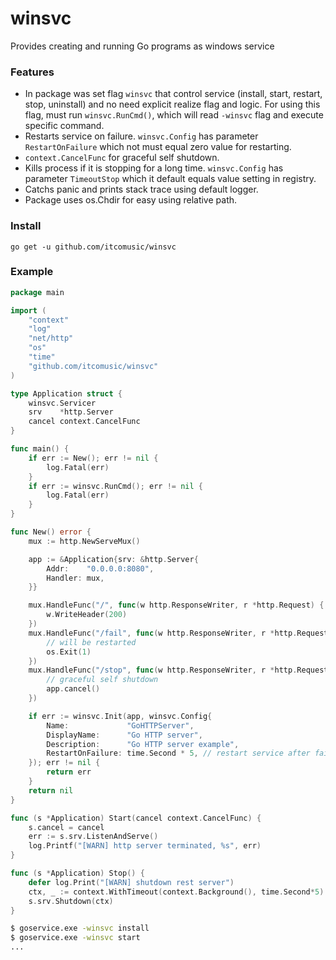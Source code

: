 # winsvc
Provides creating and running Go programs as windows service

### Features
- In package was set flag `winsvc` that control service (install, start, restart, stop, uninstall) and no need explicit realize flag and logic.
For using this flag, must run `winsvc.RunCmd()`, which will read `-winsvc` flag and execute specific command.
- Restarts service on failure. `winsvc.Config` has parameter `RestartOnFailure` which not must equal zero value for restarting.
- `context.CancelFunc` for graceful self shutdown.
- Kills process if it is stopping for a long time. `winsvc.Config` has parameter `TimeoutStop` which it default equals value setting in registry.
- Catchs panic and prints stack trace using default logger.
- Package uses os.Chdir for easy using relative path.

### Install
```go get -u github.com/itcomusic/winsvc```

### Example
```go
package main

import (
	"context"
	"log"
	"net/http"
	"os"
	"time"
	"github.com/itcomusic/winsvc"
)

type Application struct {
	winsvc.Servicer
	srv    *http.Server
	cancel context.CancelFunc
}

func main() {
	if err := New(); err != nil {
		log.Fatal(err)
	}
	if err := winsvc.RunCmd(); err != nil {
		log.Fatal(err)
	}
}

func New() error {
	mux := http.NewServeMux()

	app := &Application{srv: &http.Server{
		Addr:    "0.0.0.0:8080",
		Handler: mux,
	}}

	mux.HandleFunc("/", func(w http.ResponseWriter, r *http.Request) {
		w.WriteHeader(200)
	})
	mux.HandleFunc("/fail", func(w http.ResponseWriter, r *http.Request) {
		// will be restarted
		os.Exit(1)
	})
	mux.HandleFunc("/stop", func(w http.ResponseWriter, r *http.Request) {
		// graceful self shutdown
		app.cancel()
	})

	if err := winsvc.Init(app, winsvc.Config{
		Name:             "GoHTTPServer",
		DisplayName:      "Go HTTP server",
		Description:      "Go HTTP server example",
		RestartOnFailure: time.Second * 5, // restart service after failure
	}); err != nil {
		return err
	}
	return nil
}

func (s *Application) Start(cancel context.CancelFunc) {
	s.cancel = cancel
	err := s.srv.ListenAndServe()
	log.Printf("[WARN] http server terminated, %s", err)
}

func (s *Application) Stop() {
	defer log.Print("[WARN] shutdown rest server")
	ctx, _ := context.WithTimeout(context.Background(), time.Second*5)
	s.srv.Shutdown(ctx)
}
```
```sh
$ goservice.exe -winsvc install
$ goservice.exe -winsvc start
...
```